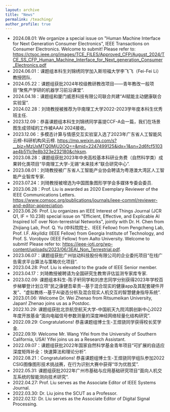 ```yaml
---
layout: archive
title: "News"
permalink: /teaching/
author_profile: true
---
```


* 2024.08.01: We organize a special issue on "Human Machine Interface for Next Generation Consumer Electronics", IEEE Transactions on Consumer Electronics. Welcome to submit! Please refer to: https://ctsoc.ieee.org/images/TCE_FILES/Approved_CFP/August_2024/TCE_SS_CFP_Human_Machine_Interface_for_Next_generation_Consumer_Electronics.pdf
* 2024.06.01：课题组本科生刘锦绣同学加入斯坦福大学李飞飞（Fei-Fei Li）教授团队.
* 2024.05.22：课题组获批2024年校级教研教改项目——青年教改一般项目“聚焦产学研的机器学习前沿课堂”.
* 2024.04.18：课题组和厦门威恩科技有限公司联合共建“AI赋能主动健康联合实验室”.
* 2024.02.28：刘琦教授被推荐为华南理工大学2022-2023学年度本科生优秀班主任.
* 2023.12.09：恭喜课题组本科生刘锦绣同学喜提CCF-A会一篇，我们在场景图生成领域的工作被AAAI 2024接收。
* 2023.12.06：多模态计算与情感交互实验室入选了2023年广东省人工智能风云榜-科研机构风云榜. https://mp.weixin.qq.com/s?__biz=MzUxMTQ0MjU2OQ==&mid=2247499125&idx=1&sn=2d6fcf5103ae4b511c9e8b323e232180&chksm.
* 2023.08.28：课题组获批2023年中央高校基本科研业务费（自然科学类）成果转化类项目“华南理工大学-无锡“未来技术”联合研究中心”.
* 2023.08.01：刘琦教授被广东省人工智能产业协会聘请为粤港澳大湾区人工智能产业智库专家.
* 2023.07.24：刘琦教授被增选为中国图象图形学学会多媒体专委会委员.
* 2023.06.28：Prof. Liu is awarded as 2020 Exemplary Reviewer of the IEEE Communications Letters. https://www.comsoc.org/publications/journals/ieee-comml/reviewer-and-editor-appreciation.
* 2023.06.26: Prof. Liu organizes an IEEE Interest of Things Journal (JCR Q1, IF = 10.238) special issue on "Efficient, Effective, and Explicable AI Inspired IoT over Non-terrestrial Networks", jointly with Dr. H. Chen from Zhijiang Lab, Prof. Q. Yu (中科院院士、IEEE Fellow) from Pengcheng Lab, Prof. I.F. Akyildiz (IEEE Fellow) from Georgia Institute of Technology, and Prof. S. Vorobyov (IEEE Fellow) from Aalto University. Welcome to submit! Please refer to: https://ieee-iotj.org/wp-content/uploads/2023/06/3EAI_Non_Terrestrial.pdf.
* 2023.06.07：课题组获批广州钛动科技股份有限公司的企业委托项目“在线广告需求平台算法与策略优化项目”.
* 2023.04.28: Prof. Liu is elevated to the grade of IEEE Senior member.
* 2023.04.17：刘琦教授被聘请为全国研究生教育评估监测专家库专家.
* 2023.02.09: 课题组本科生-陈子轩同学和刘彦志同学分别获得2023年学校百步梯攀登计划立项“民之康健吾辈责--基于混合现实的健康app及其配套硬件开发”、“虚拟教练--基于AI姿态分析及混合现实人机交互的智慧健身指导系统”.
* 2023.01.06: Welcome Dr. Wei Zhenao from Ritsumeikan University, Japan! Zhenao joins us as a Postdoc.
* 2022.10.29: 课题组获批北京航空航天大学-中国航天九院鸿鹊创新中心2022年度开放基金“面向电磁信号参数测量的深度神经网络轻量化结构研究”.
* 2022.09.29: Congratulations! 恭喜课题组博士生-王煜骁同学获得校长奖学金.
* 2022.09.19: Welcome Mr. Wang Yifei from the University of Southern California, USA! Yifei joins us as a Research Assistant.
* 2022.09.07：课题组获批2022年国家自然科学基金青年项目“可扩展的自适应深度矩阵补全：快速算法和理论分析”.
* 2022.08.21：Congratulations! 恭喜课题组博士生-王煜骁同学组队参加2022 CSIG图像图形技术挑战赛，在行为识别大赛中获得“华为优胜奖”.
* 2022.05.31: 课题组获批2022年广州市基础与应用基础研究项目“面向人机交互系统的智能测向技术研究”.   
* 2022.04.27: Prof. Liu serves as the Associate Editor of IEEE Systems Journal.         
* 2022.03.30: Dr. Liu joins the SCUT as a Professor.                                  
* 2022.02.12: Dr. Liu serves as the Associate Editor of Digital Signal Processing.    


